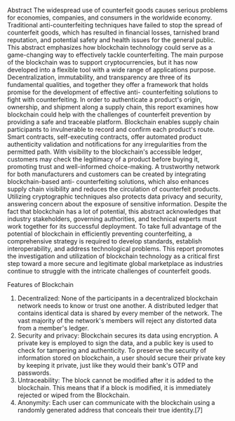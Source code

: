 Abstract
The widespread use of counterfeit goods causes serious problems for economies, companies,
and consumers in the worldwide economy. Traditional anti-counterfeiting techniques have
failed to stop the spread of counterfeit goods, which has resulted in financial losses, tarnished
brand reputation, and potential safety and health issues for the general public. This abstract
emphasizes how blockchain technology could serve as a game-changing way to effectively
tackle counterfeiting. The main purpose of the blockchain was to support cryptocurrencies, but
it has now developed into a flexible tool with a wide range of applications purpose.
Decentralization, immutability, and transparency are three of its fundamental qualities, and
together they offer a framework that holds promise for the development of effective anti-
counterfeiting solutions to fight with counterfeiting. In order to authenticate a product's origin,
ownership, and shipment along a supply chain, this report examines how blockchain could help
with the challenges of counterfeit prevention by providing a safe and traceable platform.
Blockchain enables supply chain participants to invulnerable to record and confirm each
product's route. Smart contracts, self-executing contracts, offer automated product authenticity
validation and notifications for any irregularities from the permitted path. With visibility to the
blockchain's accessible ledger, customers may check the legitimacy of a product before buying
it, promoting trust and well-informed choice-making. A trustworthy network for both
manufacturers and customers can be created by integrating blockchain-based anti-
counterfeiting solutions, which also enhances supply chain visibility and reduces the
circulation of counterfeit products. Utilizing cryptographic techniques also protects data
privacy and security, answering concern about the exposure of sensitive information. Despite
the fact that blockchain has a lot of potential, this abstract acknowledges that industry
stakeholders, governing authorities, and technical experts must work together for its successful
deployment. To take full advantage of the potential of blockchain in efficiently preventing
counterfeiting, a comprehensive strategy is required to develop standards, establish
interoperability, and address technological problems. This report promotes the investigation
and utilization of blockchain technology as a critical first step toward a more secure and
legitimate global marketplace as industries continue to struggle with the intricate challenges of
counterfeit goods.


Features of Blockchain
1) Decentralized: None of the participants in a decentralized blockchain network needs
to know or trust one another. A distributed ledger that contains identical data is shared
by every member of the network. The vast majority of the network's members will
reject any distorted data from a member's ledger.
2) Security and privacy: Blockchain secures its data using encryption. A private key is
employed to sign the data, and a public key is used to check for tampering and
authenticity. To preserve the security of information stored on blockchain, a user should
secure their private key by keeping it private, just like they would their bank's OTP and
passwords.
3) Untraceability: The block cannot be modified after it is added to the blockchain. This
means that if a block is modified, it is immediately rejected or wiped from the
Blockchain.
4) Anonymity: Each user can communicate with the blockchain using a randomly
generated address that conceals their true identity.[7]

